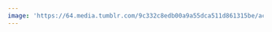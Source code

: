 ```yaml
---
image: 'https://64.media.tumblr.com/9c332c8edb00a9a55dca511d861315be/acfc29b2f6d8e730-5d/s1280x1920/878c05102d5d3dd30bb2101831ef331318f7dd2f.jpg'
---
```

